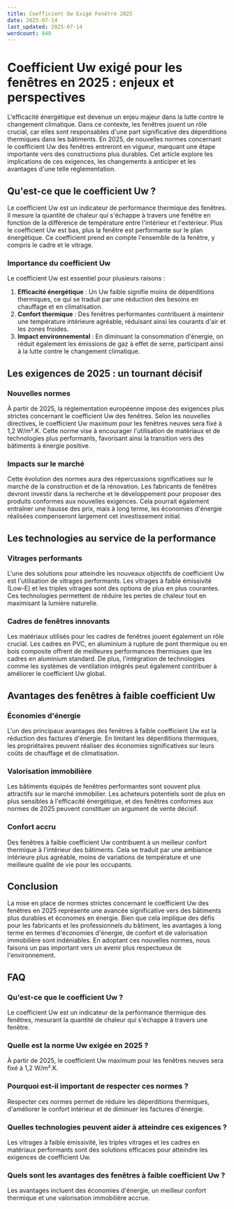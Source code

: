 ```yaml
---
title: Coefficient Uw Exigé Fenêtre 2025
date: 2025-07-14
last_updated: 2025-07-14
wordcount: 849
---
```


# Coefficient Uw exigé pour les fenêtres en 2025 : enjeux et perspectives

L'efficacité énergétique est devenue un enjeu majeur dans la lutte contre le changement climatique. Dans ce contexte, les fenêtres jouent un rôle crucial, car elles sont responsables d'une part significative des déperditions thermiques dans les bâtiments. En 2025, de nouvelles normes concernant le coefficient Uw des fenêtres entreront en vigueur, marquant une étape importante vers des constructions plus durables. Cet article explore les implications de ces exigences, les changements à anticiper et les avantages d'une telle réglementation.

## Qu'est-ce que le coefficient Uw ?

Le coefficient Uw est un indicateur de performance thermique des fenêtres. Il mesure la quantité de chaleur qui s'échappe à travers une fenêtre en fonction de la différence de température entre l'intérieur et l'extérieur. Plus le coefficient Uw est bas, plus la fenêtre est performante sur le plan énergétique. Ce coefficient prend en compte l'ensemble de la fenêtre, y compris le cadre et le vitrage.

### Importance du coefficient Uw

Le coefficient Uw est essentiel pour plusieurs raisons :

1. **Efficacité énergétique** : Un Uw faible signifie moins de déperditions thermiques, ce qui se traduit par une réduction des besoins en chauffage et en climatisation.
2. **Confort thermique** : Des fenêtres performantes contribuent à maintenir une température intérieure agréable, réduisant ainsi les courants d'air et les zones froides.
3. **Impact environnemental** : En diminuant la consommation d'énergie, on réduit également les émissions de gaz à effet de serre, participant ainsi à la lutte contre le changement climatique.

## Les exigences de 2025 : un tournant décisif

### Nouvelles normes

À partir de 2025, la réglementation européenne impose des exigences plus strictes concernant le coefficient Uw des fenêtres. Selon les nouvelles directives, le coefficient Uw maximum pour les fenêtres neuves sera fixé à 1,2 W/m².K. Cette norme vise à encourager l'utilisation de matériaux et de technologies plus performants, favorisant ainsi la transition vers des bâtiments à énergie positive.

### Impacts sur le marché

Cette évolution des normes aura des répercussions significatives sur le marché de la construction et de la rénovation. Les fabricants de fenêtres devront investir dans la recherche et le développement pour proposer des produits conformes aux nouvelles exigences. Cela pourrait également entraîner une hausse des prix, mais à long terme, les économies d'énergie réalisées compenseront largement cet investissement initial.

## Les technologies au service de la performance

### Vitrages performants

L'une des solutions pour atteindre les nouveaux objectifs de coefficient Uw est l'utilisation de vitrages performants. Les vitrages à faible émissivité (Low-E) et les triples vitrages sont des options de plus en plus courantes. Ces technologies permettent de réduire les pertes de chaleur tout en maximisant la lumière naturelle.

### Cadres de fenêtres innovants

Les matériaux utilisés pour les cadres de fenêtres jouent également un rôle crucial. Les cadres en PVC, en aluminium à rupture de pont thermique ou en bois composite offrent de meilleures performances thermiques que les cadres en aluminium standard. De plus, l'intégration de technologies comme les systèmes de ventilation intégrés peut également contribuer à améliorer le coefficient Uw global.

## Avantages des fenêtres à faible coefficient Uw

### Économies d'énergie

L'un des principaux avantages des fenêtres à faible coefficient Uw est la réduction des factures d'énergie. En limitant les déperditions thermiques, les propriétaires peuvent réaliser des économies significatives sur leurs coûts de chauffage et de climatisation.

### Valorisation immobilière

Les bâtiments équipés de fenêtres performantes sont souvent plus attractifs sur le marché immobilier. Les acheteurs potentiels sont de plus en plus sensibles à l'efficacité énergétique, et des fenêtres conformes aux normes de 2025 peuvent constituer un argument de vente décisif.

### Confort accru

Des fenêtres à faible coefficient Uw contribuent à un meilleur confort thermique à l'intérieur des bâtiments. Cela se traduit par une ambiance intérieure plus agréable, moins de variations de température et une meilleure qualité de vie pour les occupants.

## Conclusion

La mise en place de normes strictes concernant le coefficient Uw des fenêtres en 2025 représente une avancée significative vers des bâtiments plus durables et économes en énergie. Bien que cela implique des défis pour les fabricants et les professionnels du bâtiment, les avantages à long terme en termes d'économies d'énergie, de confort et de valorisation immobilière sont indéniables. En adoptant ces nouvelles normes, nous faisons un pas important vers un avenir plus respectueux de l'environnement.

## FAQ

### Qu'est-ce que le coefficient Uw ?

Le coefficient Uw est un indicateur de la performance thermique des fenêtres, mesurant la quantité de chaleur qui s'échappe à travers une fenêtre.

### Quelle est la norme Uw exigée en 2025 ?

À partir de 2025, le coefficient Uw maximum pour les fenêtres neuves sera fixé à 1,2 W/m².K.

### Pourquoi est-il important de respecter ces normes ?

Respecter ces normes permet de réduire les déperditions thermiques, d'améliorer le confort intérieur et de diminuer les factures d'énergie.

### Quelles technologies peuvent aider à atteindre ces exigences ?

Les vitrages à faible émissivité, les triples vitrages et les cadres en matériaux performants sont des solutions efficaces pour atteindre les exigences de coefficient Uw.

### Quels sont les avantages des fenêtres à faible coefficient Uw ?

Les avantages incluent des économies d'énergie, un meilleur confort thermique et une valorisation immobilière accrue.